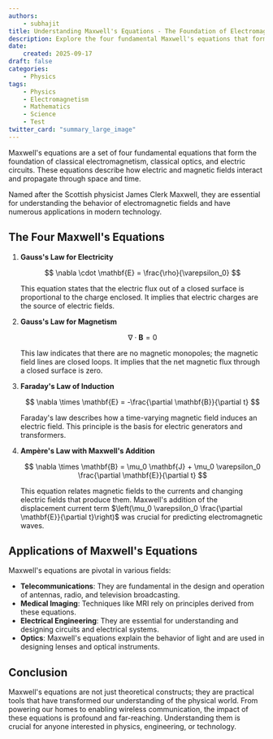 ```yaml
---
authors: 
    - subhajit
title: Understanding Maxwell's Equations - The Foundation of Electromagnetism
description: Explore the four fundamental Maxwell's equations that form the foundation of classical electromagnetism, optics, and electric circuits, with practical applications in modern technology.
date: 
    created: 2025-09-17
draft: false
categories:
    - Physics
tags:
    - Physics
    - Electromagnetism
    - Mathematics
    - Science
    - Test
twitter_card: "summary_large_image"
---
```


Maxwell's equations are a set of four fundamental equations that form the foundation of classical electromagnetism, classical optics, and electric circuits. These equations describe how electric and magnetic fields interact and propagate through space and time.

<!-- more -->

Named after the Scottish physicist James Clerk Maxwell, they are essential for understanding the behavior of electromagnetic fields and have numerous applications in modern technology.

## The Four Maxwell's Equations

1. **Gauss's Law for Electricity**

   $$
   \nabla \cdot \mathbf{E} = \frac{\rho}{\varepsilon_0}
   $$

   This equation states that the electric flux out of a closed surface is proportional to the charge enclosed. It implies that electric charges are the source of electric fields.

2. **Gauss's Law for Magnetism**

   $$
   \nabla \cdot \mathbf{B} = 0
   $$

   This law indicates that there are no magnetic monopoles; the magnetic field lines are closed loops. It implies that the net magnetic flux through a closed surface is zero.

3. **Faraday's Law of Induction**

   $$
   \nabla \times \mathbf{E} = -\frac{\partial \mathbf{B}}{\partial t}
   $$

   Faraday's law describes how a time-varying magnetic field induces an electric field. This principle is the basis for electric generators and transformers.

4. **Ampère's Law with Maxwell's Addition**

   $$
   \nabla \times \mathbf{B} = \mu_0 \mathbf{J} + \mu_0 \varepsilon_0 \frac{\partial \mathbf{E}}{\partial t}
   $$

   This equation relates magnetic fields to the currents and changing electric fields that produce them. Maxwell's addition of the displacement current term $\left(\mu_0 \varepsilon_0 \frac{\partial \mathbf{E}}{\partial t}\right)$ was crucial for predicting electromagnetic waves.

## Applications of Maxwell's Equations

Maxwell's equations are pivotal in various fields:

- **Telecommunications**: They are fundamental in the design and operation of antennas, radio, and television broadcasting.
- **Medical Imaging**: Techniques like MRI rely on principles derived from these equations.
- **Electrical Engineering**: They are essential for understanding and designing circuits and electrical systems.
- **Optics**: Maxwell's equations explain the behavior of light and are used in designing lenses and optical instruments.

## Conclusion

Maxwell's equations are not just theoretical constructs; they are practical tools that have transformed our understanding of the physical world. From powering our homes to enabling wireless communication, the impact of these equations is profound and far-reaching. Understanding them is crucial for anyone interested in physics, engineering, or technology.